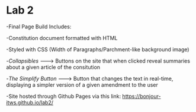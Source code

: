 # Lab 2

-Final Page Build Includes:
   
   -Constitution document formatted with HTML
   
   -Styled with CSS (Width of Paragraphs/Parchment-like background image)
   
   -*Collapsibles* ---> Buttons on the site that when clicked reveal summaries about a given article of the consitution
   
   -*The Simplify Button* ---> Button that changes the text in real-time, displaying a simpler version of a given amendment to the user
   
   -Site hosted through Github Pages via this link: https://bonjour-itws.github.io/lab2/
